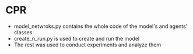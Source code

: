 # CPR
- model_netwroks.py contains the whole code of the model's and agents' classes
- create_n_run.py is used to create and run the model
- The rest was used to conduct experiments and analyze them
